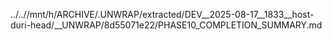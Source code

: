 ../..//mnt/h/ARCHIVE/.UNWRAP/extracted/DEV__2025-08-17__1833__host-duri-head/__UNWRAP/8d55071e22/PHASE10_COMPLETION_SUMMARY.md